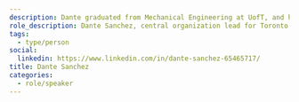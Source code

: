 ```yaml
---
description: Dante graduated from Mechanical Engineering at UofT, and has spent the last decade developing instruments used for geophysics, environmental, and life sciences research.
role_description: Dante Sanchez, central organization lead for Toronto Mesh
tags:
  - type/person
social:
  linkedin: https://www.linkedin.com/in/dante-sanchez-65465717/
title: Dante Sanchez
categories:
  - role/speaker
---
```


